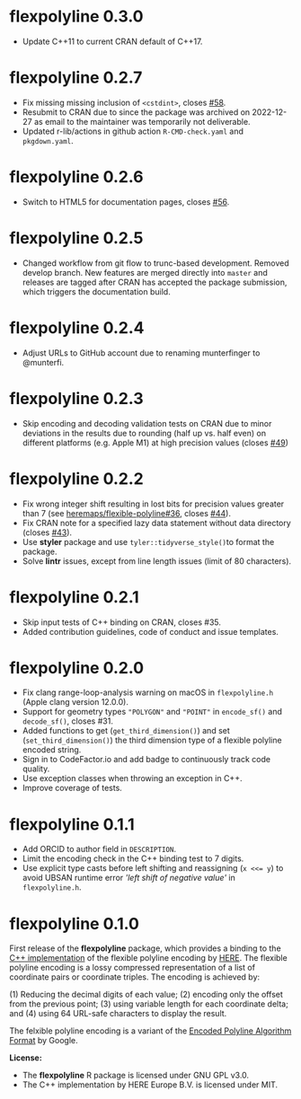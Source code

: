 # flexpolyline 0.3.0

* Update C++11 to current CRAN default of C++17.

# flexpolyline 0.2.7

* Fix missing missing inclusion of `<cstdint>`, closes [#58](https://github.com/munterfi/flexpolyline/issues/58).
* Resubmit to CRAN due to since the package was archived on 2022-12-27 as email to the maintainer was temporarily not deliverable.
* Updated r-lib/actions in github action `R-CMD-check.yaml` and `pkgdown.yaml`.

# flexpolyline 0.2.6

* Switch to HTML5 for documentation pages, closes [#56](https://github.com/munterfi/flexpolyline/issues/56).

# flexpolyline 0.2.5

* Changed workflow from git flow to trunc-based development. Removed develop branch. New features are merged directly into `master` and releases are tagged after CRAN has accepted the package submission, which triggers the documentation build.

# flexpolyline 0.2.4

* Adjust URLs to GitHub account due to renaming munterfinger to @munterfi.

# flexpolyline 0.2.3

* Skip encoding and decoding validation tests on CRAN due to minor deviations in the results due to rounding (half up vs. half even) on different platforms (e.g. Apple M1) at high precision values (closes [#49](https://github.com/munterfi/flexpolyline/issues/49))

# flexpolyline 0.2.2

* Fix wrong integer shift resulting in lost bits for precision values greater than 7 (see [heremaps/flexible-polyline#36](https://github.com/heremaps/flexible-polyline/issues/36), closes [#44](https://github.com/munterfi/flexpolyline/issues/44)).
* Fix CRAN note for a specified lazy data statement without data directory (closes [#43](https://github.com/munterfi/flexpolyline/issues/43)).
* Use **styler** package and use `tyler::tidyverse_style()`to format the package.
* Solve **lintr** issues, except from line length issues (limit of 80 characters).

# flexpolyline 0.2.1

* Skip input tests of C++ binding on CRAN, closes #35.
* Added contribution guidelines, code of conduct and issue templates.

# flexpolyline 0.2.0

* Fix clang range-loop-analysis warning on macOS in `flexpolyline.h` (Apple clang version 12.0.0).
* Support for geometry types `"POLYGON"` and `"POINT"` in `encode_sf()` and `decode_sf()`, closes #31.
* Added functions to get (`get_third_dimension()`) and set (`set_third_dimension()`) the third dimension type of a flexible polyline encoded string.
* Sign in to CodeFactor.io and add badge to continuously track code quality.
* Use exception classes when throwing an exception in C++.
* Improve coverage of tests.

# flexpolyline 0.1.1

* Add ORCID to author field in `DESCRIPTION`.
* Limit the encoding check in the C++ binding test to 7 digits.
* Use explicit type casts before left shifting and reassigning (`x <<= y`) to avoid UBSAN runtime error *'left shift of negative value'* in `flexpolyline.h`.

# flexpolyline 0.1.0

First release of the **flexpolyline** package, which provides a binding to the
[C++ implementation](https://github.com/heremaps/flexible-polyline/tree/master/cpp) of the
flexible polyline encoding by [HERE](https://github.com/heremaps/flexible-polyline).
The flexible polyline encoding is a lossy compressed representation of a list of
coordinate pairs or coordinate triples. The encoding is achieved by:

(1) Reducing the decimal digits of each value;
(2) encoding only the offset from the previous point;
(3) using variable length for each coordinate delta; and
(4) using 64 URL-safe characters to display the result.

The felxible polyline encoding is a variant of the [Encoded Polyline Algorithm Format](https://developers.google.com/maps/documentation/utilities/polylinealgorithm) by Google.

**License:**

* The **flexpolyline** R package is licensed under GNU GPL v3.0.
* The C++ implementation by HERE Europe B.V. is licensed under MIT.
